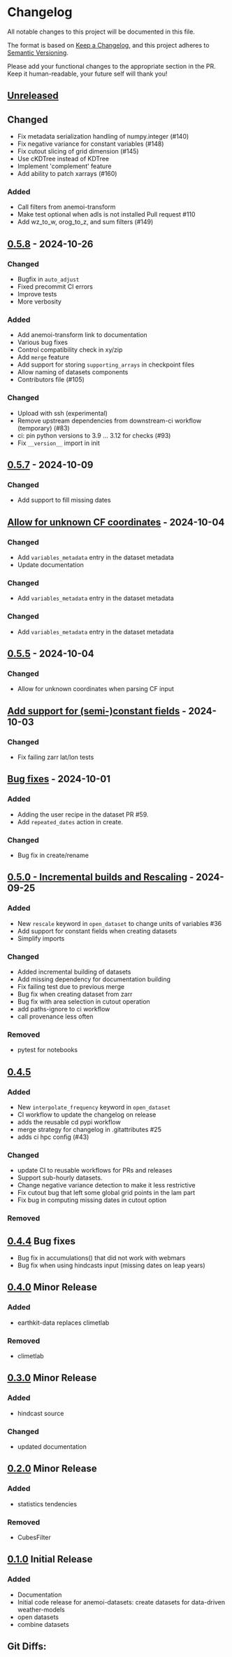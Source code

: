 # Changelog

All notable changes to this project will be documented in this file.

The format is based on [Keep a Changelog](https://keepachangelog.com/en/1.1.0/),
and this project adheres to [Semantic Versioning](https://semver.org/spec/v2.0.0.html).

Please add your functional changes to the appropriate section in the PR.
Keep it human-readable, your future self will thank you!

## [Unreleased](https://github.com/ecmwf/anemoi-datasets/compare/0.5.8...HEAD)

## Changed

- Fix metadata serialization handling of numpy.integer (#140)
- Fix negative variance for constant variables (#148)
- Fix cutout slicing of grid dimension (#145)
- Use cKDTree instead of KDTree
- Implement 'complement' feature
- Add ability to patch xarrays (#160)

### Added

- Call filters from anemoi-transform
- Make test optional when adls is not installed Pull request #110
- Add wz_to_w, orog_to_z, and sum filters (#149)

## [0.5.8](https://github.com/ecmwf/anemoi-datasets/compare/0.5.7...0.5.8) - 2024-10-26

### Changed

- Bugfix in `auto_adjust`
- Fixed precommit CI errors
- Improve tests
- More verbosity

### Added

- Add anemoi-transform link to documentation
- Various bug fixes
- Control compatibility check in xy/zip
- Add `merge` feature
- Add support for storing `supporting_arrays` in checkpoint files
- Allow naming of datasets components
- Contributors file (#105)

### Changed

- Upload with ssh (experimental)
- Remove upstream dependencies from downstream-ci workflow (temporary) (#83)
- ci: pin python versions to 3.9 ... 3.12 for checks (#93)
- Fix `__version__` import in init

## [0.5.7](https://github.com/ecmwf/anemoi-datasets/compare/0.5.6...0.5.7) - 2024-10-09

### Changed

- Add support to fill missing dates

## [Allow for unknown CF coordinates](https://github.com/ecmwf/anemoi-datasets/compare/0.5.5...0.5.6) - 2024-10-04

### Changed

- Add `variables_metadata` entry in the dataset metadata
- Update documentation

### Changed

- Add `variables_metadata` entry in the dataset metadata

### Changed

- Add `variables_metadata` entry in the dataset metadata

## [0.5.5](https://github.com/ecmwf/anemoi-datasets/compare/0.5.4...0.5.5) - 2024-10-04

### Changed

- Allow for unknown coordinates when parsing CF input

## [Add support for (semi-)constant fields](https://github.com/ecmwf/anemoi-datasets/compare/0.5.1...0.5.2) - 2024-10-03

### Changed

- Fix failing zarr lat/lon tests

## [Bug fixes](https://github.com/ecmwf/anemoi-datasets/compare/0.5.0...0.5.1) - 2024-10-01

### Added

- Adding the user recipe in the dataset PR #59.
- Add `repeated_dates` action in create.

### Changed

- Bug fix in create/rename

## [0.5.0 - Incremental builds and Rescaling](https://github.com/ecmwf/anemoi-datasets/compare/0.4.5...0.5.0) - 2024-09-25

### Added

- New `rescale` keyword in `open_dataset` to change units of variables #36
- Add support for constant fields when creating datasets
- Simplify imports

### Changed

- Added incremental building of datasets
- Add missing dependency for documentation building
- Fix failing test due to previous merge
- Bug fix when creating dataset from zarr
- Bug fix with area selection in cutout operation
- add paths-ignore to ci workflow
- call provenance less often

### Removed

- pytest for notebooks

## [0.4.5](https://github.com/ecmwf/anemoi-datasets/compare/0.4.4...0.4.5)

### Added

- New `interpolate_frequency` keyword in `open_dataset`
- CI workflow to update the changelog on release
- adds the reusable cd pypi workflow
- merge strategy for changelog in .gitattributes #25
- adds ci hpc config (#43)

### Changed

- update CI to reusable workflows for PRs and releases
- Support sub-hourly datasets.
- Change negative variance detection to make it less restrictive
- Fix cutout bug that left some global grid points in the lam part
- Fix bug in computing missing dates in cutout option

### Removed

## [0.4.4](https://github.com/ecmwf/anemoi-datasets/compare/0.4.0...0.4.4) Bug fixes

- Bug fix in accumulations() that did not work with webmars
- Bug fix when using hindcasts input (missing dates on leap years)

## [0.4.0](https://github.com/ecmwf/anemoi-datasets/compare/0.3.0...0.4.0) Minor Release

### Added

- earthkit-data replaces climetlab

### Removed

- climetlab

## [0.3.0](https://github.com/ecmwf/anemoi-datasets/compare/0.2.0...0.3.0) Minor Release

### Added

- hindcast source

### Changed

- updated documentation

## [0.2.0](https://github.com/ecmwf/anemoi-datasets/compare/0.1.0...0.2.0) Minor Release

### Added

- statistics tendencies

### Removed

- CubesFilter

## [0.1.0](https://github.com/ecmwf/anemoi-models/releases/tag/0.1.0) Initial Release

### Added

- Documentation
- Initial code release for anemoi-datasets: create datasets for data-driven weather-models
- open datasets
- combine datasets

## Git Diffs:
